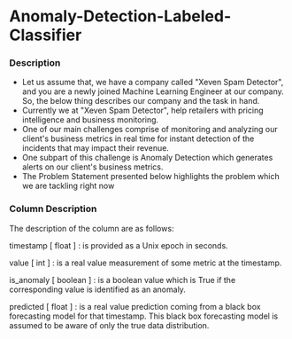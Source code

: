 # Anomaly-Detection-Labeled-Classifier
### Description
- Let us assume that, we have a company called "Xeven Spam Detector", and you are a newly joined Machine Learning Engineer at our company. So, the below thing describes our company and the task in hand.
- Currently we at "Xeven Spam Detector", help retailers with pricing intelligence and business monitoring.
- One of our main challenges comprise of monitoring and analyzing our client's business metrics in real time for instant detection of the incidents that may impact their revenue.
- One subpart of this challenge is Anomaly Detection which generates alerts on our client's business metrics.
- The Problem Statement presented below highlights the problem which we are tackling right now
### Column Description
The description of the column are as follows:

timestamp [ float ] : is provided as a Unix epoch in seconds.

value [ int ] : is a real value measurement of some metric at the timestamp.

is_anomaly [ boolean ] : is a boolean value which is True if the corresponding value is identified as an anomaly.

predicted [ float ] : is a real value prediction coming from a black box forecasting model for that timestamp. This black box forecasting model is assumed to be aware of only the true data distribution.
